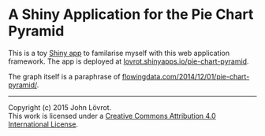 A Shiny Application for the Pie Chart Pyramid
=============================================

This is a toy [Shiny app](http://shiny.rstudio.com/) to familarise myself with 
this web application framework. The app is deployed at 
[lovrot.shinyapps.io/pie-chart-pyramid](https://lovrot.shinyapps.io/pie-chart-pyramid).

The graph itself is a paraphrase of 
[flowingdata.com/2014/12/01/pie-chart-pyramid/](http://flowingdata.com/2014/12/01/pie-chart-pyramid/).

- - -

Copyright (c) 2015 John Lövrot.  
This work is licensed under a [Creative Commons Attribution 4.0 International License](http://creativecommons.org/licenses/by/4.0/).
